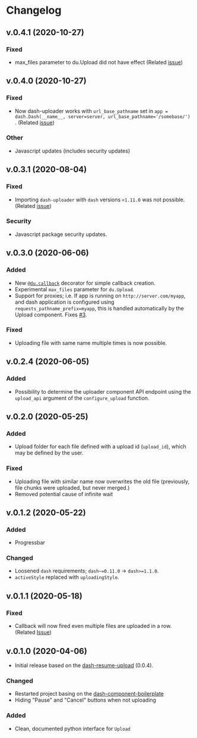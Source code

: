 # Changelog

## v.0.4.1 (2020-10-27)
### Fixed
- max_files parameter to du.Upload did not have effect (Related [issue](https://github.com/np-8/dash-uploader/issues/12))
  
## v.0.4.0 (2020-10-27)
### Fixed
- Now dash-uploader works with `url_base_pathname` set in `app = dash.Dash(__name__, server=server, url_base_pathname='/somebase/')` . (Related [issue](https://github.com/np-8/dash-uploader/issues/15))
### Other
- Javascript updates (includes security updates)

## v.0.3.1 (2020-08-04)
### Fixed
- Importing `dash-uploader` with `dash` versions `<1.11.0` was not possible. (Related [issue](https://github.com/np-8/dash-uploader/issues/9))
### Security
- Javascript package security updates.
  
## v.0.3.0 (2020-06-06)
### Added 
- New [`@du.callback`](dash-uploader.md#ducallback) decorator for simple callback creation.   
- Experimental `max_files` parameter for `du.Upload`.
- Support for proxies; i.e. If app is running on `http://server.com/myapp`, and dash application is configured using `requests_pathname_prefix=myapp`, this is handled automatically by the Upload component. Fixes [#3](https://github.com/np-8/dash-uploader/issues/3).
### Fixed
- Uploading file with same name multiple times is now possible.
## v.0.2.4 (2020-06-05)
### Added
- Possibility to determine the uploader component API endpoint using the `upload_api` argument of the `configure_upload` function. 
  
## v.0.2.0 (2020-05-25)
### Added
- Upload folder for each file defined with a upload id (`upload_id`), which may be defined by the user.
### Fixed
- Uploading file with similar name now overwrites the old file (previously, file chunks were uploaded, but never merged.)
- Removed potential cause of infinite wait
  
## v.0.1.2 (2020-05-22)
### Added
- Progressbar
### Changed
- Loosened `dash` requirements;  `dash~=0.11.0` -> `dash>=1.1.0`.
- `activeStyle` replaced with `uploadingStyle`.
  
  
## v.0.1.1 (2020-05-18)
### Fixed
- Callback will now fired even multiple files are uploaded in a row. (Related [Issue](https://github.com/np-8/dash-uploader/issues/1))
  
## v.0.1.0 (2020-04-06)
- Initial release based on the [dash-resume-upload](https://github.com/westonkjones/dash-uploader) (0.0.4).

### Changed
- Restarted project basing on the [dash-component-boilerplate](https://github.com/plotly/dash-component-boilerplate)
- Hiding "Pause" and "Cancel" buttons when not uploading
### Added
- Clean, documented python interface for `Upload`